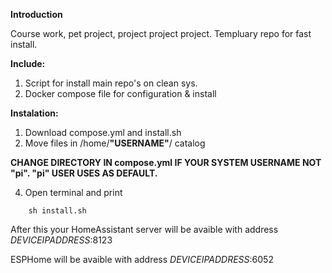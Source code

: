 **Introduction**


Course work, pet project, project project project.
Templuary repo for fast install.


**Include:**
1) Script for install main repo's on clean sys.
2) Docker compose file for configuration & install



**Instalation:**
1) Download compose.yml and install.sh
2) Move files in /home/**"USERNAME"**/ catalog



**CHANGE DIRECTORY IN compose.yml IF YOUR SYSTEM USERNAME NOT "pi". "pi" USER USES AS DEFAULT.**


4) Open terminal and print
```
    sh install.sh
```
    
    
After this your HomeAssistant server will be avaible with address *DEVICEIPADDRESS*:8123


ESPHome will be avaible with address *DEVICEIPADDRESS*:6052
